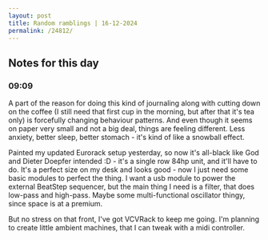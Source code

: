 ```yaml
---
layout: post
title: Random ramblings | 16-12-2024
permalink: /24812/
---
```

## Notes for this day

### 09:09

A part of the reason for doing this kind of journaling along with cutting down
on the coffee (I still need that first cup in the morning, but after that it's
tea only) is forcefully changing behaviour patterns. And even though it seems on
paper very small and not a big deal, things are feeling different. Less anxiety,
better sleep, better stomach - it's kind of like a snowball effect.

Painted my updated Eurorack setup yesterday, so now it's all-black like God and
Dieter Doepfer intended :D - it's a single row 84hp unit, and it'll have to do.
It's a perfect size on my desk and looks good - now I just need some basic
modules to perfect the thing. I want a usb module to power the external BeatStep
sequencer, but the main thing I need is a filter, that does low-pass and
high-pass. Maybe some multi-functional oscillator thingy, since space is at a
premium.

But no stress on that front, I've got VCVRack to keep me going. I'm planning to
create little ambient machines, that I can tweak with a midi controller.
